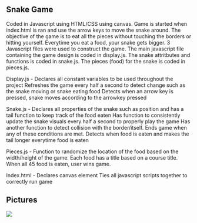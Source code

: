 <h2> Snake Game </h2>

Coded in Javascript using HTML/CSS using canvas. Game is started when index.html is ran and use the arrow keys to move the snake around. The objective of the game is to eat all the pieces without touching the borders or hitting yourself. Everytime you eat a food, your snake gets bigger. 3 Javascript files were used to construct the game. The main javascript file containing the game design is coded in display.js. The snake attritbutes and functions is coded in snake.js. The pieces (food) for the snake is coded in pieces.js. 

Display.js - 
  Declares all constant variables to be used throughout the project
  Refreshes the game every half a second to detect change such as the snake moving or snake eating food
  Detects when an arrow key is pressed, snake moves according to the arrowkey pressed
  
Snake.js - 
  Declares all properties of the snake such as position and has a tail function to keep track of the food eaten
  Has function to consistently update the snake visuals every half a second to properly play the game
  Has another function to detect collision with the border/itself. Ends game when any of these conditions are met.
  Detects when food is eaten and makes the tail longer everytime food is eaten

Pieces.js - 
  Function to randomize the location of the food based on the width/height of the game.
  Each food has a title based on a course title. When all 45 food is eaten, user wins game.

Index.html - 
  Declares canvas element
  Ties all javascript scripts together to correctly run game
  
<h2> Pictures </h2>
<img src = /Users/kabic/Desktop/starting.jpg></img>

